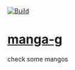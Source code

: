 [![Build](https://github.com/manga-g/manga-g/actions/workflows/go.yml/badge.svg?branch=main)](https://github.com/manga-g/manga-g/actions/workflows/go.yml)
# [manga-g](http://manga-g.netlify.app)

check some mangos
